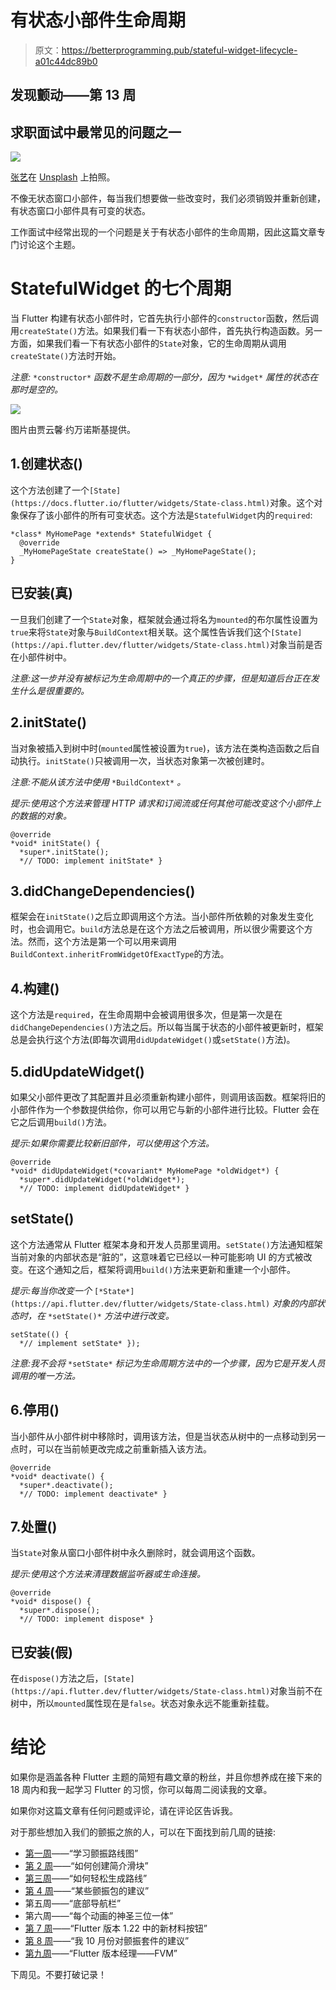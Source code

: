 # 有状态小部件生命周期

> 原文：<https://betterprogramming.pub/stateful-widget-lifecycle-a01c44dc89b0>

## 发现颤动——第 13 周

## 求职面试中最常见的问题之一

![](img/e37a99981afb7f1961b8c2fa43669394.png)

[张艺](https://unsplash.com/@kencheungphoto?utm_source=unsplash&utm_medium=referral&utm_content=creditCopyText)在 [Unsplash](https://unsplash.com/@kencheungphoto?utm_source=unsplash&utm_medium=referral&utm_content=creditCopyText) 上拍照。

不像无状态窗口小部件，每当我们想要做一些改变时，我们必须销毁并重新创建，有状态窗口小部件具有可变的状态。

工作面试中经常出现的一个问题是关于有状态小部件的生命周期，因此这篇文章专门讨论这个主题。

# StatefulWidget 的七个周期

当 Flutter 构建有状态小部件时，它首先执行小部件的`constructor`函数，然后调用`createState()`方法。如果我们看一下有状态小部件，首先执行构造函数。另一方面，如果我们看一下有状态小部件的`State`对象，它的生命周期从调用`createState()`方法时开始。

*注意:* `*constructor*` *函数不是生命周期的一部分，因为* `*widget*` *属性的状态在那时是空的。*

![](img/a0806eb5c7480eb68fbf7caf4989282a.png)

图片由贾云馨·约万诺斯基提供。

## 1.创建状态()

这个方法创建了一个`[State](https://docs.flutter.io/flutter/widgets/State-class.html)`对象。这个对象保存了该小部件的所有可变状态。这个方法是`StatefulWidget`内的`required`:

```
*class* MyHomePage *extends* StatefulWidget {
  @override
  _MyHomePageState createState() => _MyHomePageState();
}
```

## 已安装(真)

一旦我们创建了一个`State`对象，框架就会通过将名为`mounted`的布尔属性设置为`true`来将`State`对象与`BuildContext`相关联。这个属性告诉我们这个`[State](https://api.flutter.dev/flutter/widgets/State-class.html)`对象当前是否在小部件树中。

*注意:这一步并没有被标记为生命周期中的一个真正的步骤，但是知道后台正在发生什么是很重要的。*

## 2.initState()

当对象被插入到树中时(`mounted`属性被设置为`true`)，该方法在类构造函数之后自动执行。`initState()`只被调用一次，当状态对象第一次被创建时。

*注意:不能从该方法中使用* `*BuildContext*` *。*

*提示:使用这个方法来管理 HTTP 请求和订阅流或任何其他可能改变这个小部件上的数据的对象。*

```
@override
*void* initState() {
  *super*.initState();
  *// TODO: implement initState* }
```

## 3.didChangeDependencies()

框架会在`initState()`之后立即调用这个方法。当小部件所依赖的对象发生变化时，也会调用它。`build`方法总是在这个方法之后被调用，所以很少需要这个方法。然而，这个方法是第一个可以用来调用`BuildContext.inheritFromWidgetOfExactType`的方法。

## 4.构建()

这个方法是`required`，在生命周期中会被调用很多次，但是第一次是在`didChangeDependencies()`方法之后。所以每当属于状态的小部件被更新时，框架总是会执行这个方法(即每次调用`didUpdateWidget()`或`setState()`方法)。

## 5.didUpdateWidget()

如果父小部件更改了其配置并且必须重新构建小部件，则调用该函数。框架将旧的小部件作为一个参数提供给你，你可以用它与新的小部件进行比较。Flutter 会在它之后调用`build()`方法。

*提示:如果你需要比较新旧部件，可以使用这个方法。*

```
@override
*void* didUpdateWidget(*covariant* MyHomePage *oldWidget*) {
  *super*.didUpdateWidget(*oldWidget*);
  *// TODO: implement didUpdateWidget* }
```

## setState()

这个方法通常从 Flutter 框架本身和开发人员那里调用。`setState()`方法通知框架当前对象的内部状态是“脏的”，这意味着它已经以一种可能影响 UI 的方式被改变。在这个通知之后，框架将调用`build()`方法来更新和重建一个小部件。

*提示:每当你改变一个* `[*State*](https://api.flutter.dev/flutter/widgets/State-class.html)` *对象的内部状态时，在* `*setState()*` *方法中进行改变。*

```
setState(() {
  *// implement setState* });
```

*注意:我不会将* `*setState*` *标记为生命周期方法中的一个步骤，因为它是开发人员调用的唯一方法。*

## 6.停用()

当小部件从小部件树中移除时，调用该方法，但是当状态从树中的一点移动到另一点时，可以在当前帧更改完成之前重新插入该方法。

```
@override
*void* deactivate() {
  *super*.deactivate();
  *// TODO: implement deactivate* }
```

## 7.处置()

当`State`对象从窗口小部件树中永久删除时，就会调用这个函数。

*提示:使用这个方法来清理数据监听器或生命连接。*

```
@override
*void* dispose() {
  *super*.dispose();
  *// TODO: implement dispose* }
```

## 已安装(假)

在`dispose()`方法之后，`[State](https://api.flutter.dev/flutter/widgets/State-class.html)`对象当前不在树中，所以`mounted`属性现在是`false`。状态对象永远不能重新挂载。

# 结论

如果你是涵盖各种 Flutter 主题的简短有趣文章的粉丝，并且你想养成在接下来的 18 周内和我一起学习 Flutter 的习惯，你可以每周二阅读我的文章。

如果你对这篇文章有任何问题或评论，请在评论区告诉我。

对于那些想加入我们的颤振之旅的人，可以在下面找到前几周的链接:

*   [第一周](https://medium.com/the-innovation/discover-flutter-roadmap-for-learning-flutter-why-textalign-property-does-not-work-aa055a469025)——“学习颤振路线图”
*   [第 2 周](https://medium.com/@jelenajjovanoski/discover-flutter-how-to-create-sliders-how-to-create-cool-text-designs-8adb0e1feea3)——“如何创建简介滑块”
*   [第三周](https://medium.com/@jelenajjovanoski/discover-flutter-how-to-easily-generate-routes-how-to-flatten-deeply-nested-widget-trees-9c66dae99a73)——“如何轻松生成路线”
*   [第 4 周](https://medium.com/datadriveninvestor/discover-flutter-great-packages-for-pdf-viewing-tagging-flush-bar-26066e3c0d3b)——“某些颤振包的建议”
*   第五周——“底部导航栏”
*   第六周——“每个动画的神圣三位一体”
*   [第 7 周](https://medium.com/@jelenajjovanoski/discover-flutter-new-material-buttons-in-flutter-version-1-22-39b8f1887d8)——“Flutter 版本 1.22 中的新材料按钮”
*   [第 8 周](https://medium.com/@jelenajjovanoski/discover-flutter-october-recommendation-for-flutter-packages-9d1b07f3490f)——“我 10 月份对颤振套件的建议”
*   [第九周](https://levelup.gitconnected.com/discover-flutter-flutter-version-manager-fvm-411dc2bff4b4)——“Flutter 版本经理——FVM”

下周见。不要打破记录！